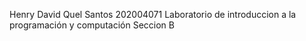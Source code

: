 Henry David Quel Santos
202004071
Laboratorio de introduccion a la programación y computación Seccion B
